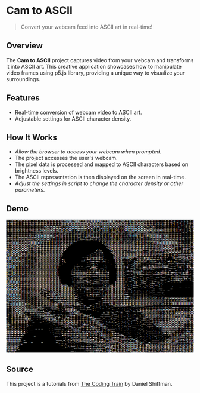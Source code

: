 # Cam to ASCII

> Convert your webcam feed into ASCII art in real-time!

## Overview

The **Cam to ASCII** project captures video from your webcam and transforms it into ASCII art. This creative application showcases how to manipulate video frames using p5.js library, providing a unique way to visualize your surroundings.

## Features

- Real-time conversion of webcam video to ASCII art.
- Adjustable settings for ASCII character density.

## How It Works

- _Allow the browser to access your webcam when prompted._
- The project accesses the user's webcam.
- The pixel data is processed and mapped to ASCII characters based on brightness levels.
- The ASCII representation is then displayed on the screen in real-time.
- _Adjust the settings in script to change the character density or other parameters._

## Demo

![Demo Image](./camToAsciiDemo.png)

## Source

This project is a tutorials from [The Coding Train](https://www.youtube.com/@TheCodingTrain) by Daniel Shiffman.
